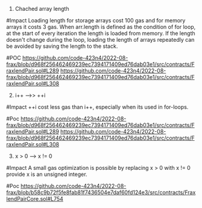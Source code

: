 1. Chached array length

#Impact
Loading length for storage arrays cost 100 gas and for memory arrays it costs 3 gas. When arr.length is defined as the condition of for loop, at the start of every iteration the length is loaded from memory. If the length doesn't change during the loop, loading the length of arrays repeatedly can be avoided by saving the length to the stack.

#POC
https://github.com/code-423n4/2022-08-frax/blob/d968f256462469239ec7394171409ed76dab03e1/src/contracts/FraxlendPair.sol#L289
https://github.com/code-423n4/2022-08-frax/blob/d968f256462469239ec7394171409ed76dab03e1/src/contracts/FraxlendPair.sol#L308

2. i++ -->> ++i

#Impact
++i cost less gas than i++, especially when its used in for-loops.

#Poc
https://github.com/code-423n4/2022-08-frax/blob/d968f256462469239ec7394171409ed76dab03e1/src/contracts/FraxlendPair.sol#L289
https://github.com/code-423n4/2022-08-frax/blob/d968f256462469239ec7394171409ed76dab03e1/src/contracts/FraxlendPair.sol#L308

3. x > 0 --> x != 0

#Impact
A small gas optimization is possible by replacing
x > 0
with
x != 0
provide x is an unsigned integer.

#Poc
https://github.com/code-423n4/2022-08-frax/blob/b58c9b72f5fe8fab81f7436504e7daf60fd124e3/src/contracts/FraxlendPairCore.sol#L754